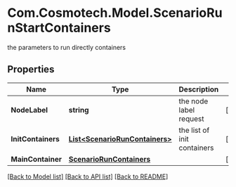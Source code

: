 # Com.Cosmotech.Model.ScenarioRunStartContainers
the parameters to run directly containers

## Properties

Name | Type | Description | Notes
------------ | ------------- | ------------- | -------------
**NodeLabel** | **string** | the node label request | [optional] 
**InitContainers** | [**List&lt;ScenarioRunContainers&gt;**](ScenarioRunContainers.md) | the list of init containers | [optional] 
**MainContainer** | [**ScenarioRunContainers**](ScenarioRunContainers.md) |  | [optional] 

[[Back to Model list]](../README.md#documentation-for-models) [[Back to API list]](../README.md#documentation-for-api-endpoints) [[Back to README]](../README.md)

